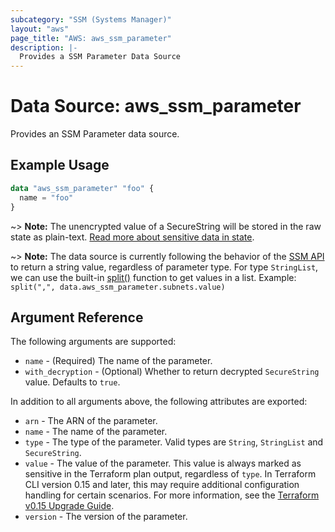 ```yaml
---
subcategory: "SSM (Systems Manager)"
layout: "aws"
page_title: "AWS: aws_ssm_parameter"
description: |-
  Provides a SSM Parameter Data Source
---
```


# Data Source: aws_ssm_parameter

Provides an SSM Parameter data source.

## Example Usage

```terraform
data "aws_ssm_parameter" "foo" {
  name = "foo"
}
```

~> **Note:** The unencrypted value of a SecureString will be stored in the raw state as plain-text.
[Read more about sensitive data in state](https://www.terraform.io/docs/state/sensitive-data.html).


~> **Note:** The data source is currently following the behavior of the [SSM API](https://docs.aws.amazon.com/sdk-for-go/api/service/ssm/#Parameter) to return a string value, regardless of parameter type. For type `StringList`, we can use the built-in [split()](https://www.terraform.io/docs/configuration/functions/split.html) function to get values in a list. Example: `split(",", data.aws_ssm_parameter.subnets.value)`


## Argument Reference

The following arguments are supported:

* `name` - (Required) The name of the parameter.
* `with_decryption` - (Optional) Whether to return decrypted `SecureString` value. Defaults to `true`.


In addition to all arguments above, the following attributes are exported:

* `arn` - The ARN of the parameter.
* `name` - The name of the parameter.
* `type` - The type of the parameter. Valid types are `String`, `StringList` and `SecureString`.
* `value` - The value of the parameter. This value is always marked as sensitive in the Terraform plan output, regardless of `type`. In Terraform CLI version 0.15 and later, this may require additional configuration handling for certain scenarios. For more information, see the [Terraform v0.15 Upgrade Guide](https://www.terraform.io/upgrade-guides/0-15.html#sensitive-output-values).
* `version` - The version of the parameter.
